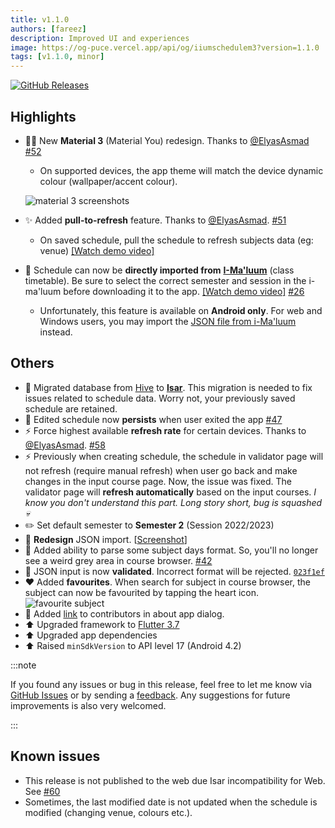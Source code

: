 ```yaml
---
title: v1.1.0
authors: [fareez]
description: Improved UI and experiences
image: https://og-puce.vercel.app/api/og/iiumschedulem3?version=1.1.0
tags: [v1.1.0, minor]
---
```


[![GitHub Releases](https://img.shields.io/badge/github-release-%23121011.svg?style=for-the-badge&logo=github&logoColor=white)](https://github.com/iqfareez/iium_schedule/releases/tag/1.1.0%2B21)

## Highlights

- 💅🏾 New **Material 3** (Material You) redesign. Thanks to [@ElyasAsmad](https://github.com/ElyasAsmad) [#52](https://github.com/iqfareez/iium_schedule/pull/52)

  - On supported devices, the app theme will match the device dynamic colour (wallpaper/accent colour).

  ![material 3 screenshots](https://user-images.githubusercontent.com/60868965/216872570-3ed6b8e4-f2cf-4811-a480-9c288e6ee6f5.png)

- :sparkles: Added **pull-to-refresh** feature. Thanks to [@ElyasAsmad](https://github.com/ElyasAsmad). [#51](https://github.com/iqfareez/iium_schedule/pull/51)
  - On saved schedule, pull the schedule to refresh subjects data (eg: venue) [[Watch demo video]](https://youtube.com/shorts/k4qmzEy7j3w?feature=share)
- :scroll: Schedule can now be **directly imported from** [**I-Ma'luum**](https://imaluum.iium.edu.my/MyAcademic/schedule) (class timetable). Be sure to select the correct semester and session in the i-ma'luum before downloading it to the app. [[Watch demo video]](https://youtube.com/shorts/pCS-3Z5_tOY) [#26](https://github.com/iqfareez/iium_schedule/issues/26)
  - Unfortunately, this feature is available on **Android only**. For web and Windows users, you may import the [JSON file from i-Ma'luum](/docs/extract/) instead.

## Others

- :truck: Migrated database from [Hive](https://docs.hivedb.dev/) to [**Isar**](https://isar.dev/). This migration is needed to fix issues related to schedule data. Worry not, your previously saved schedule are retained.
- :bug: Edited schedule now **persists** when user exited the app [#47](https://github.com/iqfareez/iium_schedule/issues/47)
- :zap: Force highest available **refresh rate** for certain devices.  Thanks to [@ElyasAsmad](https://github.com/ElyasAsmad). [#58](https://github.com/iqfareez/iium_schedule/pull/58)
- :zap: Previously when creating schedule, the schedule in validator page will not refresh (require manual refresh) when user go back and make changes in the input course page. Now, the issue was fixed. The validator page will **refresh automatically** based on the input courses. _I know you don't understand this part. Long story short, bug is squashed :skull:_
- :pencil2: Set default semester to **Semester 2** (Session 2022/2023)
- :lipstick: **Redesign** JSON import. [[Screenshot](https://imgur.com/jdtIApS.png)]
- :wrench: Added ability to parse some subject days format. So, you'll no longer see a weird grey area in course browser. [#42](https://github.com/iqfareez/iium_schedule/issues/42)
- :goal_net: JSON input is now **validated**. Incorrect format will be rejected. [`023f1ef`](https://github.com/iqfareez/iium_schedule/commit/023f1ef86f26df822c42d7b5d7b96806dd058c92)
- :heart: Added **favourites**. When search for subject in course browser, the subject can now be favourited by tapping the heart icon.
  ![favourite subject](https://imgur.com/BWCCqK6.png)
- :busts_in_silhouette: Added [link](https://github.com/iqfareez/iium_schedule#contributors) to contributors in about app dialog.
- :arrow_up: Upgraded framework to [Flutter 3.7](https://docs.flutter.dev/development/tools/sdk/release-notes/release-notes-3.7.0)
- :arrow_up: Upgraded app dependencies
- :arrow_up: Raised `minSdkVersion` to API level 17 (Android 4.2)

:::note

If you found any issues or bug in this release, feel free to let me know via [GitHub Issues](https://github.com/iqfareez/iium_schedule/issues) or
by sending a [feedback](/feedback). Any suggestions for future improvements is also very welcomed.

:::

## Known issues

- This release is not published to the web due Isar incompatibility for Web. See [#60](https://github.com/iqfareez/iium_schedule/issues/60)
- Sometimes, the last modified date is not updated when the schedule is modified (changing venue, colours etc.).
